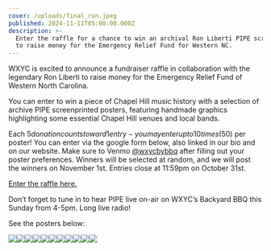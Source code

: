 ```yaml
---
cover: /uploads/final_ron.jpeg
published: 2024-11-11T05:00:00.000Z
description: >-
  Enter the raffle for a chance to win an archival Ron Liberti PIPE screenprint
  to raise money for the Emergency Relief Fund for Western NC.
---
```


WXYC is excited to announce a fundraiser raffle in collaboration with the legendary Ron Liberti to raise money for the Emergency Relief Fund of Western North Carolina.

You can enter to win a piece of Chapel Hill music history with a selection of archive PIPE screenprinted posters, featuring handmade graphics highlighting some essential Chapel Hill venues and local bands. 

Each $5 donation counts toward 1 entry- you may enter up to 10 times ($50) per poster! You can enter via the google form below, also linked in our bio and on our website. Make sure to Venmo [@wxycbybbq](https://venmo.com/u/wxycbybbq) after filling out your poster preferences. Winners will be selected at random, and we will post the winners on November 1st. Entries close at 11:59pm on October 31st.

[Enter the raffle here.](https://forms.gle/3Pz7MV2CY4HQsih27)

Don’t forget to tune in to hear PIPE live on-air on WXYC’s Backyard BBQ this Sunday from 4-5pm. Long live radio!

See the posters below:

![](/uploads/PipeDragSounds5.jpg)![](/uploads/PipeElvis1.jpg)![](/uploads/PipeKraken2.jpg)![](/uploads/PipeLud6.jpg)![](/uploads/PipeNightlight10.jpg)![](/uploads/PipeShark4.jpg)![](/uploads/PipeSharkDJ9.jpg)![](/uploads/PipeSoup7.jpg)![](/uploads/PipeSouthern3.jpg)![](/uploads/PipeTonk11.jpg)![](/uploads/PipeTotallySlow8.jpg)

